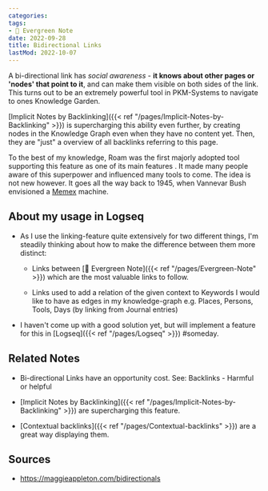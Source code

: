 ```yaml
---
categories:
tags:
- 🌳 Evergreen Note
date: 2022-09-28
title: Bidirectional Links
lastMod: 2022-10-07
---
```

A bi-directional link has *social awareness* - **it knows about other pages or 'nodes' that point to it**, and can make them visible on both sides of the link. This turns out to be an extremely powerful tool in PKM-Systems to navigate to ones Knowledge Garden.

[Implicit Notes by Backlinking]({{< ref "/pages/Implicit-Notes-by-Backlinking" >}}) is supercharging this ability even further, by creating nodes in the Knowledge Graph even when they have no content yet. Then, they are "just" a overview of all backlinks referring to this page.

To the best of my knowledge, Roam was the first majorly adopted tool supporting this feature as one of its main features . It made many people aware of this superpower and influenced many tools to come. The idea is not new however. It goes all the way back to 1945, when Vannevar Bush envisioned a [Memex](https://en.wikipedia.org/wiki/Memex) machine.



## About my usage in Logseq

  + As I use the linking-feature quite extensively for two different things, I'm steadily thinking about how to make the difference between them more distinct:

    + Links between [🌳 Evergreen Note]({{< ref "/pages/Evergreen-Note" >}}) which are the most valuable links to follow.

    + Links used to add a relation of the given context to Keywords I would like to have as edges in my knowledge-graph e.g. Places, Persons, Tools, Days (by linking from Journal entries)

  + I haven't  come up with a good solution yet, but will implement a feature for this in [Logseq]({{< ref "/pages/Logseq" >}}) #someday.

## Related Notes

  + Bi-directional Links have an opportunity cost. See: Backlinks - Harmful or helpful

  + [Implicit Notes by Backlinking]({{< ref "/pages/Implicit-Notes-by-Backlinking" >}}) are supercharging this feature.

  + [Contextual backlinks]({{< ref "/pages/Contextual-backlinks" >}}) are a great way displaying them.

## Sources

  + https://maggieappleton.com/bidirectionals
